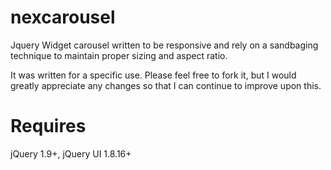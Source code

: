 nexcarousel
===========

Jquery Widget carousel written to be responsive and rely on a sandbaging technique to maintain proper sizing and aspect ratio.

It was written for a specific use. Please feel free to fork it, but I would greatly appreciate any changes so that I can continue to improve upon this.

Requires
===========
jQuery 1.9+, 
jQuery UI 1.8.16+
